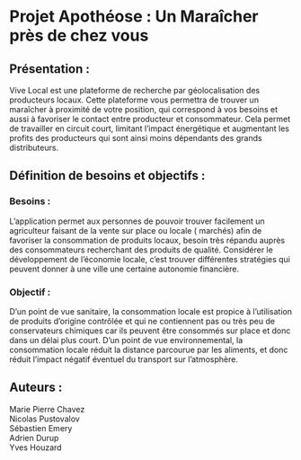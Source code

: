 # Projet Apothéose : Un Maraîcher près de chez vous 


## Présentation :
Vive Local est une plateforme de recherche par géolocalisation des producteurs locaux.
Cette plateforme vous permettra de trouver un maraîcher à proximité de votre position, qui correspond à vos besoins et aussi à favoriser le contact entre producteur et consommateur.
Cela permet de travailler en circuit court, limitant l’impact énergétique et augmentant les profits des producteurs qui sont ainsi moins dépendants des grands distributeurs.

## Définition de besoins et objectifs :
### Besoins : 
L’application permet aux personnes de pouvoir trouver facilement un agriculteur faisant de la vente sur place ou locale ( marchés) afin de favoriser la consommation de produits locaux, besoin très répandu auprès des consommateurs recherchant des produits de qualité.
Considérer le développement de l’économie locale, c’est trouver différentes stratégies qui peuvent donner à une ville une certaine autonomie financière.
### Objectif :
D’un point de vue sanitaire, la consommation locale est propice à l’utilisation de produits d’origine contrôlée et qui ne contiennent pas ou très peu de conservateurs chimiques car ils peuvent être consommés sur place et donc dans un délai plus court.
D’un point de vue environnemental, la consommation locale réduit la distance parcourue par les aliments, et donc réduit l’impact négatif éventuel du transport sur l’atmosphère.

## Auteurs : 

Marie Pierre Chavez  
Nicolas Pustovalov  
Sébastien Emery  
Adrien Durup  
Yves Houzard  